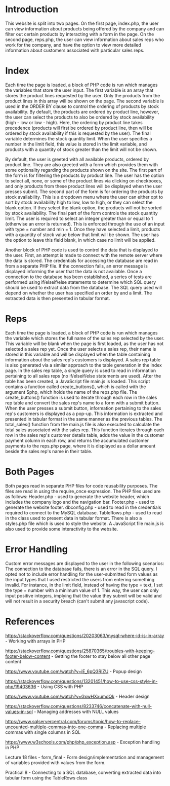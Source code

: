 # Introduction
This website is split into two pages. On the first page, index.php, the user can view information about products being offered by the company and can filter out certain products by interacting with a form in the page. On the second page, reps.php, the user can view information about sales reps who work for the company, and have the option to view more detailed information about customers associated with particular sales reps. 


# Index
Each time the page is loaded, a block of PHP code is run which manages the variables that store the user input. The first variable is an array that stores the product lines requested by the user. Only the products from the product lines in this array will be shown on the page. The second variable is used in the ORDER BY clause to control the ordering of products by stock availability. By default, the products are ordered by product line, however, the user can select the products to also be ordered by stock availability (high - low or low - high). Here, the ordering by product line takes precedence (products will first be ordered by product line, then will be ordered by stock availability if this is requested by the user). The final variable determines the stock quantity limit. When the user specifies a number in the limit field, this value is stored in the limit variable, and products with a quantity of stock greater than the limit will not be shown. 

By default, the user is greeted with all available products, ordered by product line. They are also greeted with a form which provides them with some optionality regarding the products shown on the site. The first part of the form is for filtering the products by product line. The user has the option to select all, none, or some of the product lines via clicking on checkboxes, and only products from these product lines will be displayed when the user presses submit. The second part of the form is for ordering the products by stock availability. This is a dropdown menu where the user can either opt to sort by stock availability high to low, low to high, or they can select the blank option. If they select the blank option, the products will not be sorted by stock availability. The final part of the form controls the stock quantity limit. The user is required to select an integer greater than or equal to 1 (otherwise an error is returned). This is enforced through the use of an input with type = number and min = 1. Once they have selected a limit, products with a quantity of stock value below that limit will be shown. The user has the option to leave this field blank, in which case no limit will be applied. 

Another block of PHP code is used to control the data that is displayed to the user. First, an attempt is made to connect with the remote server where the data is stored. The credentials for accessing the database are read in from a separate PHP file. If the connection fails, an error message is displayed informing the user that the data is not available. Once a connection to the database has been established, a series of tests are performed using if/elseif/else statements to determine which SQL query should be used to extract data from the database. The SQL query used will depend on whether the user has specified an order by and a limit. The extracted data is then presented in tabular format.


# Reps
Each time the page is loaded, a block of PHP code is run which manages the variable which stores the full name of the sales rep selected by the user. This variable will be blank when the page is first loaded, as the user has not selected a sales rep yet. Once the user selects a sales rep, their name is stored in this variable and will be displayed when the table containing information about the sales rep's customers is displayed. A sales rep table is also generated via a similar approach to the table generation in the index page. In the sales rep table, a single query is used to read in information pertaining to all sales reps (no if/elseif/else statements are used). After the table has been created, a JavaScript file main.js is loaded. This script contains a function called create_buttons(), which is called with the argument $php, which holds the name of the reps.php file. The create_buttons() function is used to iterate through each row in the sales rep table and convert the sales rep's name to a form with a submit button. When the user presses a submit button, information pertaining to the sales rep's customers is displayed as a pop-up. This information is extracted and presented in tabular format in the same manner as the previous tables. The total_sales() function from the main.js file is also executed to calculate the total sales associated with the sales rep. This function iterates through each row in the sales rep's customer details table, adds the value in the customer payment column in each row, and returns the accumulated customer payments to the reps.php page, where it is displayed as a dollar amount beside the sales rep's name in their table. 


# Both Pages
Both pages read in separate PHP files for code reusability purposes. The files are read in using the require_once expression. The PHP files used are as follows: Header.php - used to generate the website header, which includes the company logo and the navigation bar. Footer.php - used to generate the website footer. dbconfig.php - used to read in the credentials required to connect to the MySQL database. TableRows.php - used to read in the class used to present data in tabular format. There is also a styles.php file which is used to style the website. A JavaScript file main.js is also used to provide some interactivity to the website.


# Error Handling
Custom error messages are displayed to the user in the following scenarios: The connection to the database fails, there is an error in the SQL query. I opted not to include error handling for the user-submitted form values as the input types that I used restricted the users from entering something invalid. For instance, in the limit field, instead of having the type = text, I set the type = number with a minimum value of 1. This way, the user can only input positive integers, implying that the value they submit will be valid and will not result in a security breach (can't submit any javascript code).


# References
https://stackoverflow.com/questions/20203063/mysql-where-id-is-in-array - Working with arrays in PHP

https://stackoverflow.com/questions/25870365/troubles-with-keeping-footer-below-content - Getting the footer to stay below all other page content

https://www.youtube.com/watch?v=iE_6pQ3RlZU - Popup design

https://stackoverflow.com/questions/13201451/how-to-use-css-style-in-php/19403636 - Using CSS with PHP

https://www.youtube.com/watch?v=GxwHXxumdQk - Header design

https://stackoverflow.com/questions/8233746/concatenate-with-null-values-in-sql - Managing addresses with NULL values

https://www.sqlservercentral.com/forums/topic/how-to-replace-uncounted-multiple-commas-into-one-comma - Replacing multiple commas with single columns in SQL

https://www.w3schools.com/php/php_exception.asp - Exception handling in PHP

Lecture 18 files - form_final - Form design/implementation and management of variables provided with values from the form.

Practical 8 - Connecting to a SQL database, converting extracted data into tabular form using the TableRows class